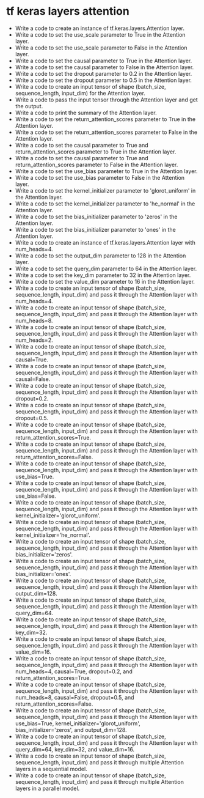# tf keras layers attention

- Write a code to create an instance of tf.keras.layers.Attention layer.
- Write a code to set the use_scale parameter to True in the Attention layer.
- Write a code to set the use_scale parameter to False in the Attention layer.
- Write a code to set the causal parameter to True in the Attention layer.
- Write a code to set the causal parameter to False in the Attention layer.
- Write a code to set the dropout parameter to 0.2 in the Attention layer.
- Write a code to set the dropout parameter to 0.5 in the Attention layer.
- Write a code to create an input tensor of shape (batch_size, sequence_length, input_dim) for the Attention layer.
- Write a code to pass the input tensor through the Attention layer and get the output.
- Write a code to print the summary of the Attention layer.
- Write a code to set the return_attention_scores parameter to True in the Attention layer.
- Write a code to set the return_attention_scores parameter to False in the Attention layer.
- Write a code to set the causal parameter to True and return_attention_scores parameter to True in the Attention layer.
- Write a code to set the causal parameter to True and return_attention_scores parameter to False in the Attention layer.
- Write a code to set the use_bias parameter to True in the Attention layer.
- Write a code to set the use_bias parameter to False in the Attention layer.
- Write a code to set the kernel_initializer parameter to 'glorot_uniform' in the Attention layer.
- Write a code to set the kernel_initializer parameter to 'he_normal' in the Attention layer.
- Write a code to set the bias_initializer parameter to 'zeros' in the Attention layer.
- Write a code to set the bias_initializer parameter to 'ones' in the Attention layer.
- Write a code to create an instance of tf.keras.layers.Attention layer with num_heads=4.
- Write a code to set the output_dim parameter to 128 in the Attention layer.
- Write a code to set the query_dim parameter to 64 in the Attention layer.
- Write a code to set the key_dim parameter to 32 in the Attention layer.
- Write a code to set the value_dim parameter to 16 in the Attention layer.
- Write a code to create an input tensor of shape (batch_size, sequence_length, input_dim) and pass it through the Attention layer with num_heads=4.
- Write a code to create an input tensor of shape (batch_size, sequence_length, input_dim) and pass it through the Attention layer with num_heads=8.
- Write a code to create an input tensor of shape (batch_size, sequence_length, input_dim) and pass it through the Attention layer with num_heads=2.
- Write a code to create an input tensor of shape (batch_size, sequence_length, input_dim) and pass it through the Attention layer with causal=True.
- Write a code to create an input tensor of shape (batch_size, sequence_length, input_dim) and pass it through the Attention layer with causal=False.
- Write a code to create an input tensor of shape (batch_size, sequence_length, input_dim) and pass it through the Attention layer with dropout=0.2.
- Write a code to create an input tensor of shape (batch_size, sequence_length, input_dim) and pass it through the Attention layer with dropout=0.5.
- Write a code to create an input tensor of shape (batch_size, sequence_length, input_dim) and pass it through the Attention layer with return_attention_scores=True.
- Write a code to create an input tensor of shape (batch_size, sequence_length, input_dim) and pass it through the Attention layer with return_attention_scores=False.
- Write a code to create an input tensor of shape (batch_size, sequence_length, input_dim) and pass it through the Attention layer with use_bias=True.
- Write a code to create an input tensor of shape (batch_size, sequence_length, input_dim) and pass it through the Attention layer with use_bias=False.
- Write a code to create an input tensor of shape (batch_size, sequence_length, input_dim) and pass it through the Attention layer with kernel_initializer='glorot_uniform'.
- Write a code to create an input tensor of shape (batch_size, sequence_length, input_dim) and pass it through the Attention layer with kernel_initializer='he_normal'.
- Write a code to create an input tensor of shape (batch_size, sequence_length, input_dim) and pass it through the Attention layer with bias_initializer='zeros'.
- Write a code to create an input tensor of shape (batch_size, sequence_length, input_dim) and pass it through the Attention layer with bias_initializer='ones'.
- Write a code to create an input tensor of shape (batch_size, sequence_length, input_dim) and pass it through the Attention layer with output_dim=128.
- Write a code to create an input tensor of shape (batch_size, sequence_length, input_dim) and pass it through the Attention layer with query_dim=64.
- Write a code to create an input tensor of shape (batch_size, sequence_length, input_dim) and pass it through the Attention layer with key_dim=32.
- Write a code to create an input tensor of shape (batch_size, sequence_length, input_dim) and pass it through the Attention layer with value_dim=16.
- Write a code to create an input tensor of shape (batch_size, sequence_length, input_dim) and pass it through the Attention layer with num_heads=4, causal=True, dropout=0.2, and return_attention_scores=True.
- Write a code to create an input tensor of shape (batch_size, sequence_length, input_dim) and pass it through the Attention layer with num_heads=8, causal=False, dropout=0.5, and return_attention_scores=False.
- Write a code to create an input tensor of shape (batch_size, sequence_length, input_dim) and pass it through the Attention layer with use_bias=True, kernel_initializer='glorot_uniform', bias_initializer='zeros', and output_dim=128.
- Write a code to create an input tensor of shape (batch_size, sequence_length, input_dim) and pass it through the Attention layer with query_dim=64, key_dim=32, and value_dim=16.
- Write a code to create an input tensor of shape (batch_size, sequence_length, input_dim) and pass it through multiple Attention layers in a sequential model.
- Write a code to create an input tensor of shape (batch_size, sequence_length, input_dim) and pass it through multiple Attention layers in a parallel model.